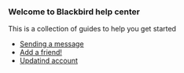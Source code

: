 ### Welcome to Blackbird help center
This is a collection of guides to help you get started 

- [Sending a message](/help/message)
- [Add a friend!](/help/add-friend)
- [Updatind account](/help/account)


